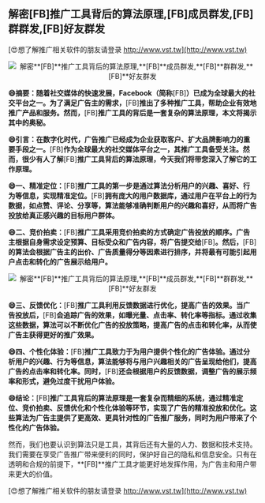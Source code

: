 ## **解密**[FB]**推广工具背后的算法原理,**[FB]**成员群发,**[FB]**群群发,**[FB]**好友群发**

[😍想了解推广相关软件的朋友请登录 http://www.vst.tw](http://www.vst.tw)

 <center><img src="https://vst.tw/MP4/tuiguang/png/3.png" alt="解密**[FB]**推广工具背后的算法原理,**[FB]**成员群发,**[FB]**群群发,**[FB]**好友群发"></center>

**😄摘要：随着社交媒体的快速发展，Facebook（简称**[FB]**）已成为全球最大的社交平台之一。为了满足广告主的需求，**[FB]**推出了多种推广工具，帮助企业有效地推广产品和服务。然而，**[FB]**推广工具的背后是一套复杂的算法原理，本文将揭示其中的奥秘。**

**😄引言：在数字化时代，广告推广已经成为企业获取客户、扩大品牌影响力的重要手段之一。**[FB]**作为全球最大的社交媒体平台之一，其推广工具备受关注。然而，很少有人了解**[FB]**推广工具背后的算法原理，今天我们将带您深入了解它的工作原理。**

**😄一、精准定位：**[FB]**推广工具的第一步是通过算法分析用户的兴趣、喜好、行为等信息，实现精准定位。**[FB]**拥有庞大的用户数据库，通过用户在平台上的行为数据，如点赞、评论、分享等，算法能够准确判断用户的兴趣和喜好，从而将广告投放给真正感兴趣的目标用户群体。**

**😄二、竞价拍卖：**[FB]**推广工具采用竞价拍卖的方式确定广告投放的顺序。广告主根据自身需求设定预算、目标受众和广告内容，将广告提交给**[FB]**。然后，**[FB]**的算法会根据广告主的出价、广告质量得分等因素进行排序，并将最有可能引起用户点击和转化的广告展示给用户。**

 <center><img src="https://vst.tw/MP4/tuiguang/png/7.png" alt="解密**[FB]**推广工具背后的算法原理,**[FB]**成员群发,**[FB]**群群发,**[FB]**好友群发"></center>

**😄三、反馈优化：**[FB]**推广工具利用反馈数据进行优化，提高广告的效果。当广告投放后，**[FB]**会追踪广告的效果，如曝光量、点击率、转化率等指标。通过收集这些数据，算法可以不断优化广告的投放策略，提高广告的点击和转化率，从而使广告主获得更好的推广效果。**

**😄四、个性化体验：**[FB]**推广工具致力于为用户提供个性化的广告体验。通过分析用户的兴趣、行为等信息，算法能够将与用户兴趣相关的广告呈现给他们，提高广告的点击率和转化率。同时，**[FB]**还会根据用户的反馈数据，调整广告的展示频率和形式，避免过度干扰用户体验。**

**😄结论：**[FB]**推广工具背后的算法原理是一套复杂而精细的系统，通过精准定位、竞价拍卖、反馈优化和个性化体验等环节，实现了广告的精准投放和优化。这些算法为广告主提供了更高效、更具针对性的广告推广服务，同时为用户带来了个性化的广告体验。**

然而，我们也要认识到算法只是工具，其背后还有大量的人力、数据和技术支持。我们需要在享受广告推广带来便利的同时，保护好自己的隐私和信息安全。只有在透明和合规的前提下，**[FB]**推广工具才能更好地发挥作用，为广告主和用户带来更大的价值。

[😍想了解推广相关软件的朋友请登录 http://www.vst.tw](http://www.vst.tw)



